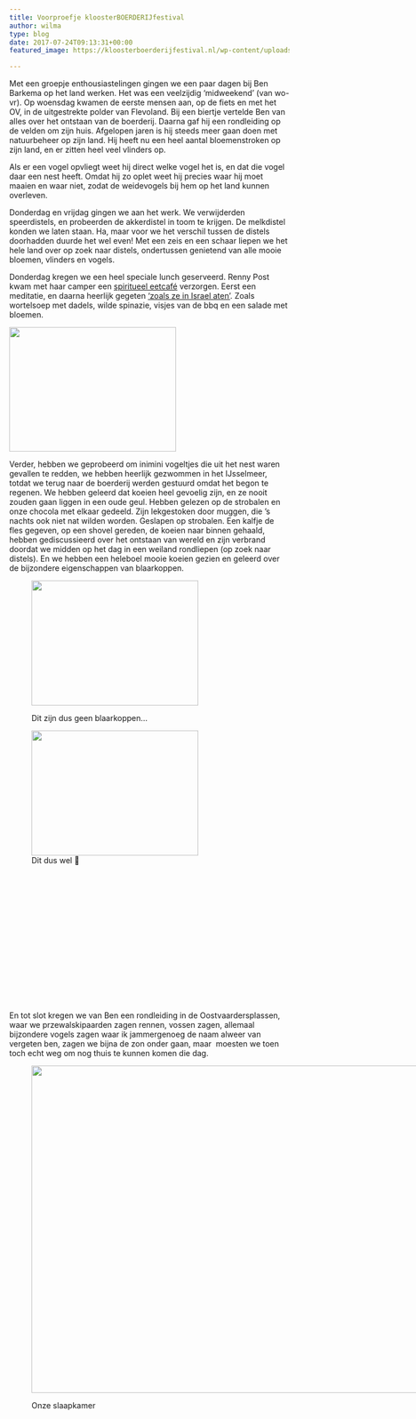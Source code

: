 ```yaml
---
title: Voorproefje kloosterBOERDERIJfestival
author: wilma
type: blog
date: 2017-07-24T09:13:31+00:00
featured_image: https://kloosterboerderijfestival.nl/wp-content/uploads/2017/07/In-het-hooi-bij-Ben.jpg

---
```

Met een groepje enthousiastelingen gingen we een paar dagen bij Ben Barkema op het land werken. Het was een veelzijdig ‘midweekend’ (van wo-vr). Op woensdag kwamen de eerste mensen aan, op de fiets en met het OV, in de uitgestrekte polder van Flevoland. Bij een biertje vertelde Ben van alles over het ontstaan van de boerderij. Daarna gaf hij een rondleiding op de velden om zijn huis. Afgelopen jaren is hij steeds meer gaan doen met natuurbeheer op zijn land. Hij heeft nu een heel aantal bloemenstroken op zijn land, en er zitten heel veel vlinders op.
  
Als er een vogel opvliegt weet hij direct welke vogel het is, en dat die vogel daar een nest heeft. Omdat hij zo oplet weet hij precies waar hij moet maaien en waar niet, zodat de weidevogels bij hem op het land kunnen overleven.
  
Donderdag en vrijdag gingen we aan het werk. We verwijderden speerdistels, en probeerden de akkerdistel in toom te krijgen. De melkdistel konden we laten staan. Ha, maar voor we het verschil tussen de distels doorhadden duurde het wel even! Met een zeis en een schaar liepen we het hele land over op zoek naar distels, ondertussen genietend van alle mooie bloemen, vlinders en vogels.
  
Donderdag kregen we een heel speciale lunch geserveerd. Renny Post kwam met haar camper een [spiritueel eetcafé][1] verzorgen. Eerst een meditatie, en daarna heerlijk gegeten [‘zoals ze in Israel aten’][2]. Zoals wortelsoep met dadels, wilde spinazie, visjes van de bbq en een salade met bloemen.

[<img class="alignnone size-medium wp-image-2661" src="http://www.kloosterboerderijfestival.nl/wp-content/uploads/2017/07/Spiritueel-eetcafé-300x224.jpg" alt="" width="300" height="224" srcset="http://www.kloosterboerderijfestival.nl/wp-content/uploads/2017/07/Spiritueel-eetcafé-300x224.jpg 300w, http://www.kloosterboerderijfestival.nl/wp-content/uploads/2017/07/Spiritueel-eetcafé-768x574.jpg 768w, http://www.kloosterboerderijfestival.nl/wp-content/uploads/2017/07/Spiritueel-eetcafé-785x586.jpg 785w, http://www.kloosterboerderijfestival.nl/wp-content/uploads/2017/07/Spiritueel-eetcafé-600x448.jpg 600w, http://www.kloosterboerderijfestival.nl/wp-content/uploads/2017/07/Spiritueel-eetcafé.jpg 1024w" sizes="(max-width: 300px) 100vw, 300px" />][3]

Verder, hebben we geprobeerd om inimini vogeltjes die uit het nest waren gevallen te redden, we hebben heerlijk gezwommen in het IJsselmeer, totdat we terug naar de boerderij werden gestuurd omdat het begon te regenen. We hebben geleerd dat koeien heel gevoelig zijn, en ze nooit zouden gaan liggen in een oude geul. Hebben gelezen op de strobalen en onze chocola met elkaar gedeeld. Zijn lekgestoken door muggen, die ’s nachts ook niet nat wilden worden. Geslapen op strobalen. Een kalfje de fles gegeven, op een shovel gereden, de koeien naar binnen gehaald, hebben gediscussieerd over het ontstaan van wereld en zijn verbrand doordat we midden op het dag in een weiland rondliepen (op zoek naar distels). En we hebben een heleboel mooie koeien gezien en geleerd over de bijzondere eigenschappen van blaarkoppen.<figure id="attachment_2132" style="width: 300px" class="wp-caption alignleft">

[<img class="size-medium wp-image-2132" src="http://www.kloosterboerderijfestival.nl/wp-content/uploads/2015/07/P7294714-300x225.jpg" alt="" width="300" height="225" srcset="http://www.kloosterboerderijfestival.nl/wp-content/uploads/2015/07/P7294714-300x225.jpg 300w, http://www.kloosterboerderijfestival.nl/wp-content/uploads/2015/07/P7294714-785x589.jpg 785w, http://www.kloosterboerderijfestival.nl/wp-content/uploads/2015/07/P7294714-600x450.jpg 600w, http://www.kloosterboerderijfestival.nl/wp-content/uploads/2015/07/P7294714.jpg 1024w" sizes="(max-width: 300px) 100vw, 300px" />][4]<figcaption class="wp-caption-text">Dit zijn dus geen blaarkoppen&#8230;</figcaption></figure> <figure id="attachment_2667" style="width: 300px" class="wp-caption alignleft">[<img class="size-medium wp-image-2667" src="http://www.kloosterboerderijfestival.nl/wp-content/uploads/2017/07/blaarkoppen1-300x225.jpg" alt="" width="300" height="225" srcset="http://www.kloosterboerderijfestival.nl/wp-content/uploads/2017/07/blaarkoppen1-300x225.jpg 300w, http://www.kloosterboerderijfestival.nl/wp-content/uploads/2017/07/blaarkoppen1-768x576.jpg 768w, http://www.kloosterboerderijfestival.nl/wp-content/uploads/2017/07/blaarkoppen1-785x589.jpg 785w, http://www.kloosterboerderijfestival.nl/wp-content/uploads/2017/07/blaarkoppen1-600x450.jpg 600w, http://www.kloosterboerderijfestival.nl/wp-content/uploads/2017/07/blaarkoppen1.jpg 1024w" sizes="(max-width: 300px) 100vw, 300px" />][5]<figcaption class="wp-caption-text">Dit dus wel 🙂</figcaption></figure> 

&nbsp;

&nbsp;

&nbsp;

&nbsp;

&nbsp;

&nbsp;

&nbsp;

&nbsp;

En tot slot kregen we van Ben een rondleiding in de Oostvaardersplassen, waar we przewalskipaarden zagen rennen, vossen zagen, allemaal bijzondere vogels zagen waar ik jammergenoeg de naam alweer van vergeten ben, zagen we bijna de zon onder gaan, maar  moesten we toen toch echt weg om nog thuis te kunnen komen die dag.<figure id="attachment_2663" style="width: 785px" class="wp-caption alignnone">

[<img class="wp-image-2663 size-large" src="http://www.kloosterboerderijfestival.nl/wp-content/uploads/2017/07/In-het-hooi-bij-Ben1-785x589.jpg" alt="" width="785" height="589" srcset="http://www.kloosterboerderijfestival.nl/wp-content/uploads/2017/07/In-het-hooi-bij-Ben1-785x589.jpg 785w, http://www.kloosterboerderijfestival.nl/wp-content/uploads/2017/07/In-het-hooi-bij-Ben1-300x225.jpg 300w, http://www.kloosterboerderijfestival.nl/wp-content/uploads/2017/07/In-het-hooi-bij-Ben1-768x576.jpg 768w, http://www.kloosterboerderijfestival.nl/wp-content/uploads/2017/07/In-het-hooi-bij-Ben1-600x450.jpg 600w, http://www.kloosterboerderijfestival.nl/wp-content/uploads/2017/07/In-het-hooi-bij-Ben1.jpg 960w" sizes="(max-width: 785px) 100vw, 785px" />][6]<figcaption class="wp-caption-text">Onze slaapkamer</figcaption></figure> 

&nbsp;

 [1]: https://heiligeurgentie.wordpress.com/category/op-locatie/
 [2]: https://www.bol.com/nl/p/bijbels-culinair/1001004005438112/
 [3]: http://www.kloosterboerderijfestival.nl/wp-content/uploads/2017/07/Spiritueel-eetcafé.jpg
 [4]: http://www.kloosterboerderijfestival.nl/wp-content/uploads/2015/07/P7294714.jpg
 [5]: http://www.kloosterboerderijfestival.nl/wp-content/uploads/2017/07/blaarkoppen1.jpg
 [6]: http://www.kloosterboerderijfestival.nl/wp-content/uploads/2017/07/In-het-hooi-bij-Ben1.jpg